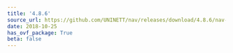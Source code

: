 ```yaml
---
title: '4.8.6'
source_url: https://github.com/UNINETT/nav/releases/download/4.8.6/nav-4.8.6.tar.gz
date: 2018-10-25
has_ovf_package: True
beta: false
---
```

